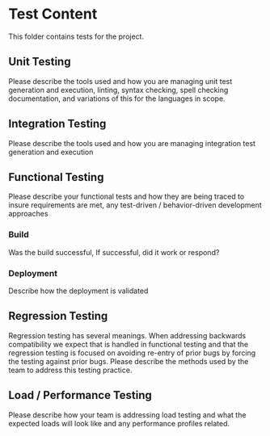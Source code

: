 # Test Content

This folder contains tests for the project.

## Unit Testing

Please describe the tools used and how you are managing unit test generation and execution, linting, syntax checking, spell checking documentation, and variations of this for the languages in scope.

## Integration Testing

Please describe the tools used and how you are managing integration test generation and execution

## Functional Testing

Please describe your functional tests and how they are being traced to insure requirements are met, any test-driven / behavior-driven development approaches

### Build

Was the build successful, If successful, did it work or respond?

### Deployment

Describe how the deployment is validated

## Regression Testing

Regression testing has several meanings.  When addressing backwards compatibility we expect that is handled in functional testing and that the regression testing is focused on avoiding re-entry of prior bugs by forcing the testing against prior bugs.  Please describe the methods used by the team to address this testing practice.

## Load / Performance Testing

Please describe how your team is addressing load testing and what the expected loads will look like and any performance profiles related.
